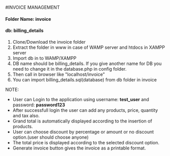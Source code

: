 #INVOICE MANAGEMENT
#### Folder Name: invoice

#### db: billing_details
1. Clone/Download the invoice folder
2. Extract the folder in www in case of WAMP server and htdocs in XAMPP server
3. Import db in to WAMP/XAMPP
4. DB name should be billing_details. If you give another name for DB you need to change it in the database.php in config folder.
5. Then call in browser like "localhost/invoice"
6. You can import billing_details.sql(database) from db folder in invoice



NOTE:
- User can Login to the application using username: **test_user** and
password: **password123**
- After successfull login the user can add any products, price, quantity and tax also.
- Grand total is automatically  displayed according to the insertion of products.
- User can choose discount by percentage or amount or no discount option.(user should choose anyone)
- The total price is displayed according to the selected discount option.
- Generate invoice button gives the invoice as a printable format.


